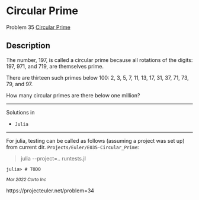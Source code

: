 # Circular Prime

  Problem 35 [Circular Prime](https://projecteuler.net/problem=35)

## Description

The number, 197, is called a circular prime because all rotations of the digits: 197, 971, and 719, are themselves prime.

There are thirteen such primes below 100: 2, 3, 5, 7, 11, 13, 17, 31, 37, 71, 73, 79, and 97.

How many circular primes are there below one million?

<hr />

Solutions in
  - `Julia`

<hr />

For julia, testing can be called as follows (assuming a project was set up) from current dir. `Projects/Euler/E035-Circular_Prime`:

> julia --project=.. runtests.jl

```julia-repl
julia> # TODO

```

<p><sub><em>Mar 2022 Corto Inc</sub></em></p>https://projecteuler.net/problem=34
